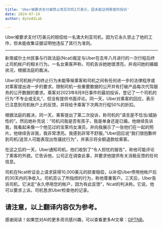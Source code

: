```yaml
---
title: 'Uber被要求支付被禁止悉尼司机1万美元，因未能证明乘客的投诉'
date: 2024-07-19
author: ByteAILab

---
```


Uber被要求支付1万美元的赔偿给一名澳大利亚司机，因为它永久禁止了他的工作，但未能收集证据证明他违反了其行为准则。

---
新南威尔士州民事与行政法庭(Ncat)裁定与Uber在去年八月进行的一次行程后终止司机帐户的相关行为。一名女乘客声称，司机告诉她她很漂亮，并询问她的婚姻状况，根据法庭的裁决。

Uber对司机帐户的终止行为未能等候乘客和司机之间有任何进一步的法律程序或对乘客提出进一步的要求。限制司机一些重要数据的公开并有打破产品每次代驾服务的公开数据的要求。乘客对2023年8月9日事件的最初投诉，登记了一个司机的行为“不专业或无礼”，但没有提供书面评论。同一天，Uber对乘客的回应，表示已注意到司机帐户上的反馈，并将给予乘客下次两次行程50%的折扣。

根据法庭的裁决，同一天，乘客提出了第二次投诉，称司机的“语言是不恰当/威胁性的”。然后她补充说：“司机问我是否有孩子，我是单身还是已婚。他继续告诉我，我看起来像一个他见过的宝莱坞女演员，并向我展示了一张他们在一起的照片。他继续告诉我，我非常漂亮。我感到非常不舒服。”Uber回应说“我们很抱歉听到司机/送货人可能表现出性骚扰行为”，并表示将全额退款给乘客。

在这之后的一天，Uber通知司机，他们收到了“令人担忧的报告”，称他可能评论了乘客的外貌。它告诉他，公司正在调查此事，并要求他提供有关消极反馈的任何信息。

司机在Ncat听证会上请求获得10,000美元的损害赔偿，以补偿Uber停用他帐户后的30天内的净收入。司机否认了所指控的行为，称他尊重客户。三天后，Uber告诉司机，它决定“永久停用您的帐户，因为有此反馈”，Ncat的判决称。它说，他可以要求上诉。司机恳求Uber检查他的记录。

请注意，以上翻译内容仅为参考。
---
感谢阅读！如果您对AI的更多资讯感兴趣，可以查看更多AI文章：[GPTNB](https://gptnb.com)。